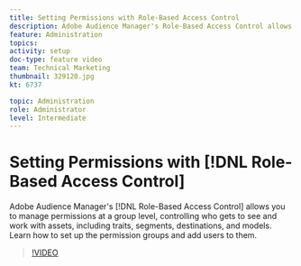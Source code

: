 ```yaml
---
title: Setting Permissions with Role-Based Access Control
description: Adobe Audience Manager's Role-Based Access Control allows you to manage permissions at a group level, controlling who gets to see and work with assets, including traits, segments, destinations, and models. Learn how to set up the permission groups and add users to them.
feature: Administration
topics: 
activity: setup
doc-type: feature video
team: Technical Marketing
thumbnail: 329120.jpg
kt: 6737

topic: Administration
role: Administrator
level: Intermediate
---
```


# Setting Permissions with [!DNL Role-Based Access Control]

Adobe Audience Manager's [!DNL Role-Based Access Control] allows you to manage permissions at a group level, controlling who gets to see and work with assets, including traits, segments, destinations, and models. Learn how to set up the permission groups and add users to them.

>[!VIDEO](https://video.tv.adobe.com/v/329120/?quality=12&learn=on)
